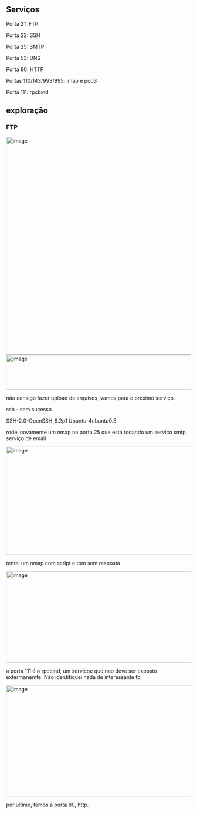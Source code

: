 ## Serviços

Porta 21: FTP

Porta 22: SSH

Porta 25: SMTP

Porta 53: DNS

Porta 80: HTTP

Portas 110/143/993/995: imap e pop3

Porta 111: rpcbind

## exploração

### FTP

<img width="1296" height="594" alt="image" src="https://github.com/user-attachments/assets/6ae402a2-be11-4277-aed3-d42eabb131af" />


<img width="519" height="95" alt="image" src="https://github.com/user-attachments/assets/5121ea25-a875-48fe-9c92-58eed6b3f7d2" />

não consigo fazer upload de arquivos, vamos para o proximo serviço.

ssh - sem sucesso

SSH-2.0-OpenSSH_8.2p1 Ubuntu-4ubuntu0.5


rodei novamente um nmap na porta 25 que está rodando um serviço smtp, serviço de email

<img width="1250" height="295" alt="image" src="https://github.com/user-attachments/assets/b8f4dc29-c66c-42d8-ac74-cf24da430970" />

tentei um nmap com script e tbm sem resposta

<img width="788" height="249" alt="image" src="https://github.com/user-attachments/assets/70a23c95-6134-4ade-83ea-c3b481b8ae77" />

a porta 111 é o rpcbind, um servicoe que nao deve ser exposto extermanemte. Não identifiquei nada de interessante tb

<img width="805" height="303" alt="image" src="https://github.com/user-attachments/assets/dce325bc-7253-4ba8-b443-4275d9ae1492" />

por ultimo, temos a porta 80, http.


